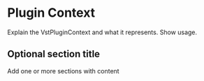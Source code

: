 # Plugin Context

Explain the VstPluginContext and what it represents. Show usage.



## Optional section title

Add one or more sections with content


